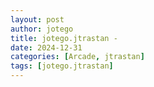 ```yaml
---
layout: post
author: jotego
title: jotego.jtrastan - 
date: 2024-12-31
categories: [Arcade, jtrastan]
tags: [jotego.jtrastan]
---
```


